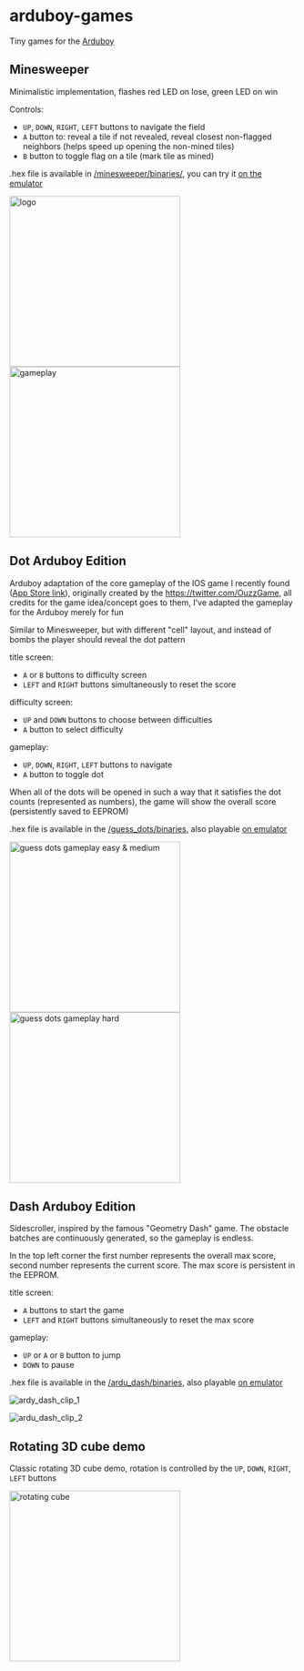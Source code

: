 # arduboy-games

Tiny games for the [Arduboy](https://www.arduboy.com)

## Minesweeper

Minimalistic implementation, flashes red LED on lose, green LED on win

Controls:

- `UP`, `DOWN`, `RIGHT`, `LEFT` buttons to navigate the field
- `A` button to: reveal a tile if not revealed, reveal closest non-flagged neighbors (helps speed up opening the non-mined tiles)
- `B` button to toggle flag on a tile (mark tile as mined)

.hex file is available in [/minesweeper/binaries/](/minesweeper/binaries/), you can try it [on the emulator](https://felipemanga.github.io/ProjectABE/?url=https://raw.githubusercontent.com/SuperSolik/arduboy-games/master/minesweeper/binaries/minesweeper.hex)

<img width="300" alt="logo" src="https://user-images.githubusercontent.com/31539612/213283596-319814df-716a-457f-b5c2-df04d42eaf46.png">
<img width="300" alt="gameplay" src="https://user-images.githubusercontent.com/31539612/213283593-5d612723-06ec-4a56-8c8c-cc5f7f644a24.png">

## Dot Arduboy Edition

Arduboy adaptation of the core gameplay of the IOS game I recently found ([App Store link](https://apps.apple.com/us/app/dot-the-game/id1634392900)), originally created by the https://twitter.com/OuzzGame, all credits for the game idea/concept goes to them, I've adapted the gameplay for the Arduboy merely for fun

Similar to Minesweeper, but with different "cell" layout, and instead of bombs the player should reveal the dot pattern

title screen:
- `A` or `B` buttons to difficulty screen
- `LEFT` and `RIGHT` buttons simultaneously to reset the score

difficulty screen:
- `UP` and `DOWN` buttons to choose between difficulties
- `A` button to select difficulty

gameplay:
- `UP`, `DOWN`, `RIGHT`, `LEFT` buttons to navigate
- `A` button to toggle dot

When all of the dots will be opened in such a way that it satisfies the dot counts (represented as numbers), the game will show the overall score (persistently saved to EEPROM)

.hex file is available in the [/guess_dots/binaries](/guess_dots/binaries/), also playable [on emulator](https://felipemanga.github.io/ProjectABE/?url=https://raw.githubusercontent.com/SuperSolik/arduboy-games/master/guess_dots/binaries/guess_dots.hex)

<img width="300" alt="guess dots gameplay easy & medium" src="https://user-images.githubusercontent.com/31539612/215164272-23bcb568-a8ea-41fd-b0de-c066c448a99a.gif" >
<img width="300" alt="guess dots gameplay hard" src="https://user-images.githubusercontent.com/31539612/215164860-926f271f-4136-46b5-a2bb-f0b211cfd23d.gif" >

## Dash Arduboy Edition

Sidescroller, inspired by the famous "Geometry Dash" game. The obstacle batches are continuously generated, so the gameplay is endless.

In the top left corner the first number represents the overall max score, second number represents the current score. The max score is persistent in the EEPROM.

title screen:
- `A` buttons to start the game
- `LEFT` and `RIGHT` buttons simultaneously to reset the max score

gameplay:
- `UP` or `A` or `B` button to jump
- `DOWN` to pause

.hex file is available in the [/ardu_dash/binaries](/ardu_dash/binaries/), also playable [on emulator](https://felipemanga.github.io/ProjectABE/?url=https://raw.githubusercontent.com/SuperSolik/arduboy-games/master/ardu_dash/binaries/ardu_dash.hex)

![ardy_dash_clip_1](https://user-images.githubusercontent.com/31539612/222897960-c7187ff3-8985-443c-bd35-9b2340083d55.gif)

![ardu_dash_clip_2](https://user-images.githubusercontent.com/31539612/222897971-e70d2a6c-3213-45f6-9678-b715501e4b88.gif)

## Rotating 3D cube demo

Classic rotating 3D cube demo, rotation is controlled by the `UP`, `DOWN`, `RIGHT`, `LEFT` buttons

<img width="300" alt="rotating cube" src="https://user-images.githubusercontent.com/31539612/213282958-d6de1cda-13d0-43b0-b172-a82ecb3a8aec.gif" >
